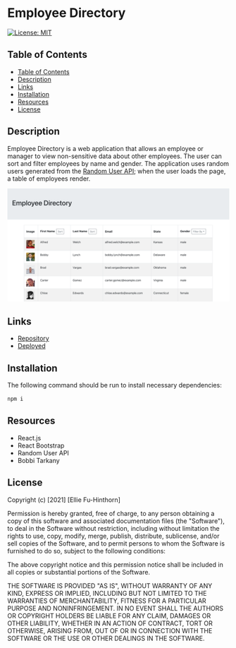 # Employee Directory
[![License: MIT](https://img.shields.io/badge/License-MIT-yellow.svg)](https://opensource.org/licenses/MIT)

## Table of Contents
  - [Table of Contents](#table-of-contents)
  - [Description](#description)
  - [Links](#links)
  - [Installation](#installation)
  - [Resources](#resources)
  - [License](#license)

## Description

Employee Directory is a web application that allows an employee or manager to view non-sensitive data about other employees. The user can sort and filter employees by name and gender. The application uses random users generated from the [Random User API](https://randomuser.me/); when the user loads the page, a table of employees  render. 

![Image](assets/employee-directory.png)

## Links
- [Repository](https://github.com/elliefh/employee-directory)
- [Deployed](https://elliefh.github.io/employee-directory/)

## Installation
The following command should be run to install necessary dependencies: 
```bash
npm i
```

## Resources
- React.js
- React Bootstrap
- Random User API
- Bobbi Tarkany 

## License

Copyright (c) [2021] [Ellie Fu-Hinthorn]

Permission is hereby granted, free of charge, to any person obtaining a copy
of this software and associated documentation files (the "Software"), to deal
in the Software without restriction, including without limitation the rights
to use, copy, modify, merge, publish, distribute, sublicense, and/or sell
copies of the Software, and to permit persons to whom the Software is
furnished to do so, subject to the following conditions:

The above copyright notice and this permission notice shall be included in all
copies or substantial portions of the Software.

THE SOFTWARE IS PROVIDED "AS IS", WITHOUT WARRANTY OF ANY KIND, EXPRESS OR
IMPLIED, INCLUDING BUT NOT LIMITED TO THE WARRANTIES OF MERCHANTABILITY,
FITNESS FOR A PARTICULAR PURPOSE AND NONINFRINGEMENT. IN NO EVENT SHALL THE
AUTHORS OR COPYRIGHT HOLDERS BE LIABLE FOR ANY CLAIM, DAMAGES OR OTHER
LIABILITY, WHETHER IN AN ACTION OF CONTRACT, TORT OR OTHERWISE, ARISING FROM,
OUT OF OR IN CONNECTION WITH THE SOFTWARE OR THE USE OR OTHER DEALINGS IN THE
SOFTWARE.